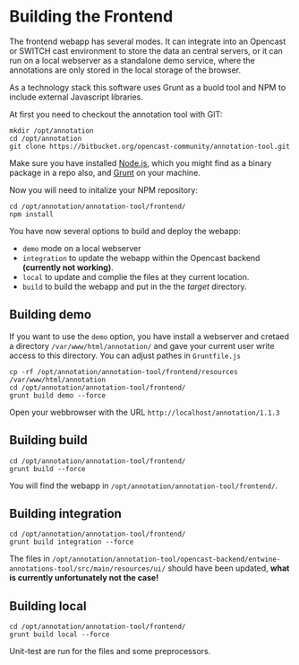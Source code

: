 # Building the Frontend

The frontend webapp has several modes. It can integrate into an Opencast or SWITCH cast environment to store the data an central servers, or it can run on a local webserver as a standalone demo service, where the annotations are only stored in the local storage of the browser. 

As a technology stack this software uses Grunt as a buold tool and NPM to include external Javascript libraries.

At first you need to checkout the annotation tool with GIT:

    mkdir /opt/annotation
    cd /opt/annotation
    git clone https://bitbucket.org/opencast-community/annotation-tool.git

Make sure you have installed [Node.js](https://nodejs.org/en/download/), which you might find as a binary package in a repo also, and [Grunt](http://gruntjs.com/getting-started) on your machine.

Now you will need to initalize your NPM repository:

    cd /opt/annotation/annotation-tool/frontend/
    npm install

You have now several options to build and deploy the webapp:

* `demo` mode on a local webserver
* `integration` to update the webapp within the Opencast backend __(currently not working)__.
* `local` to update and complie the files at they current location.
* `build` to build the webapp and put in the the _target_ directory.

## Building __demo__

If you want to use the `demo` option, you have install a webserver and cretaed a directory `/var/www/html/annotation/`
and gave your current user write access to this directory. You can adjust pathes in `Gruntfile.js`

    cp -rf /opt/annotation/annotation-tool/frontend/resources /var/www/html/annotation
    cd /opt/annotation/annotation-tool/frontend/
    grunt build demo --force

Open your webbrowser with the URL `http://localhost/annotation/1.1.3`

## Building __build__

    cd /opt/annotation/annotation-tool/frontend/
    grunt build --force

You will find the webapp in `/opt/annotation/annotation-tool/frontend/`.

## Building __integration__

    cd /opt/annotation/annotation-tool/frontend/
    grunt build integration --force

The files in `/opt/annotation/annotation-tool/opencast-backend/entwine-annotations-tool/src/main/resources/ui/` should
have been updated, __what is currently unfortunately not the case!__

## Building __local__

    cd /opt/annotation/annotation-tool/frontend/
    grunt build local --force

Unit-test are run for the files and some preprocessors.
